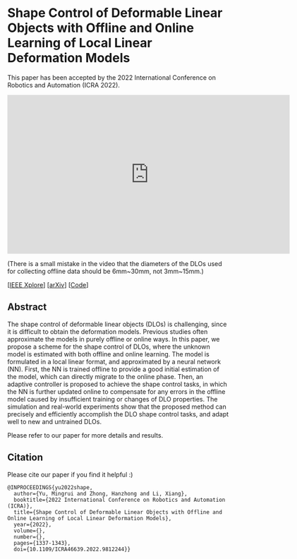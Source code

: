 # Shape Control of Deformable Linear Objects with Offline and Online Learning of Local Linear Deformation Models

This paper has been accepted by the 2022 International Conference on Robotics and Automation (ICRA 2022).

<p align="center">
<iframe width="640" height="360" src="https://www.youtube.com/embed/au4TDZFrFHc" title="YouTube video player" frameborder="0" allow="accelerometer; autoplay; clipboard-write; encrypted-media; gyroscope; picture-in-picture" allowfullscreen></iframe>
</p>

(There is a small mistake in the video that the diameters of the DLOs used for collecting offline data should be 6mm~30mm, not 3mm~15mm.)

[[IEEE Xplore](https://ieeexplore.ieee.org/abstract/document/9812244)] [[arXiv](https://arxiv.org/abs/2109.11091)]  [[Code](https://github.com/Mingrui-Yu/shape_control_DLO)]

## Abstract
The shape control of deformable linear objects (DLOs) is challenging, since it is difficult to obtain the deformation models. Previous studies often approximate the models in purely offline or online ways. In this paper, we propose a scheme for the shape control of DLOs, where the unknown model is estimated with both offline and online learning. The model is formulated in a local linear format, and approximated by a neural network (NN). First, the NN is trained offline to provide a good initial estimation of the model, which can directly migrate to the online phase. Then, an adaptive controller is proposed to achieve the shape control tasks, in which the NN is further updated online to compensate for any errors in the offline model caused by insufficient training or changes of DLO properties. The simulation and real-world experiments show that the proposed method can precisely and efficiently accomplish the DLO shape control tasks, and adapt well to new and untrained DLOs.

Please refer to our paper for more details and results.


## Citation
Please cite our paper if you find it helpful :)

```
@INPROCEEDINGS{yu2022shape,
  author={Yu, Mingrui and Zhong, Hanzhong and Li, Xiang},
  booktitle={2022 International Conference on Robotics and Automation (ICRA)}, 
  title={Shape Control of Deformable Linear Objects with Offline and Online Learning of Local Linear Deformation Models}, 
  year={2022},
  volume={},
  number={},
  pages={1337-1343},
  doi={10.1109/ICRA46639.2022.9812244}}
```
